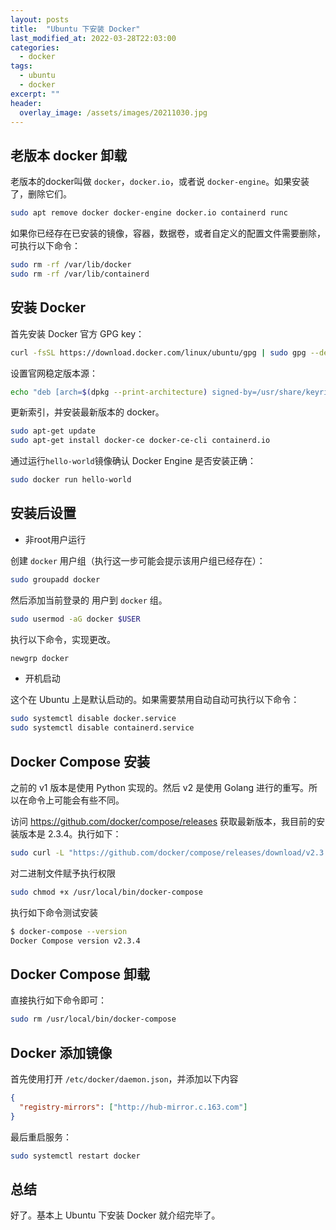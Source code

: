 ```yaml
---
layout: posts
title:  "Ubuntu 下安装 Docker"
last_modified_at: 2022-03-28T22:03:00
categories:
  - docker
tags:
  - ubuntu
  - docker
excerpt: ""
header:
  overlay_image: /assets/images/20211030.jpg
---
```


## 老版本 docker 卸载

老版本的docker叫做 `docker`，`docker.io`，或者说 `docker-engine`。如果安装了，删除它们。

```bash
sudo apt remove docker docker-engine docker.io containerd runc
```

如果你已经存在已安装的镜像，容器，数据卷，或者自定义的配置文件需要删除，可执行以下命令：

```bash
sudo rm -rf /var/lib/docker
sudo rm -rf /var/lib/containerd
```

## 安装 Docker

首先安装 Docker 官方 GPG key：

```bash
curl -fsSL https://download.docker.com/linux/ubuntu/gpg | sudo gpg --dearmor -o /usr/share/keyrings/docker-archive-keyring.gpg
```

设置官网稳定版本源：

```bash
echo "deb [arch=$(dpkg --print-architecture) signed-by=/usr/share/keyrings/docker-archive-keyring.gpg] https://download.docker.com/linux/ubuntu $(lsb_release -cs) stable" | sudo tee /etc/apt/sources.list.d/docker.list > /dev/null
```

更新索引，并安装最新版本的 docker。

```bash
sudo apt-get update
sudo apt-get install docker-ce docker-ce-cli containerd.io
```

通过运行`hello-world`镜像确认 Docker Engine 是否安装正确：

```bash
sudo docker run hello-world
```

## 安装后设置

- 非root用户运行

创建 `docker` 用户组（执行这一步可能会提示该用户组已经存在）：

```bash
sudo groupadd docker
```

然后添加当前登录的 用户到 `docker` 组。

```bash
sudo usermod -aG docker $USER
```

执行以下命令，实现更改。

```bash
newgrp docker 
```

- 开机启动

这个在 Ubuntu 上是默认启动的。如果需要禁用自动自动可执行以下命令：

```bash
sudo systemctl disable docker.service
sudo systemctl disable containerd.service
```

## Docker Compose 安装

之前的 v1 版本是使用 Python 实现的。然后 v2 是使用 Golang 进行的重写。所以在命令上可能会有些不同。

访问 https://github.com/docker/compose/releases 获取最新版本，我目前的安装版本是 2.3.4。执行如下：

```bash
sudo curl -L "https://github.com/docker/compose/releases/download/v2.3.4/docker-compose-$(uname -s)-$(uname -m)" -o /usr/local/bin/docker-compose
```

对二进制文件赋予执行权限

```bash
sudo chmod +x /usr/local/bin/docker-compose
```

执行如下命令测试安装

```bash
$ docker-compose --version
Docker Compose version v2.3.4
```

## Docker Compose 卸载

直接执行如下命令即可：

```bash
sudo rm /usr/local/bin/docker-compose
```

## Docker 添加镜像

首先使用打开 `/etc/docker/daemon.json`，并添加以下内容

```json
{
  "registry-mirrors": ["http://hub-mirror.c.163.com"]
}
```

最后重启服务：

```bash
sudo systemctl restart docker
```

## 总结

好了。基本上 Ubuntu 下安装 Docker 就介绍完毕了。